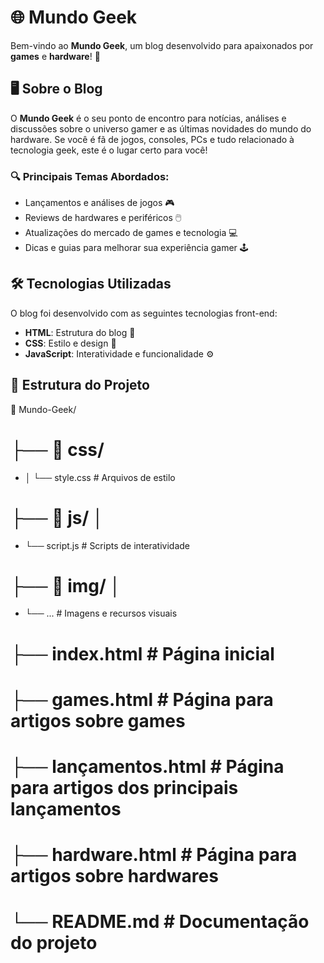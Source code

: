# 🌐 Mundo Geek

Bem-vindo ao **Mundo Geek**, um blog desenvolvido para apaixonados por **games** e **hardware**! 🚀

## 🖥️ Sobre o Blog

O **Mundo Geek** é o seu ponto de encontro para notícias, análises e discussões sobre o universo gamer e as últimas novidades do mundo do hardware. Se você é fã de jogos, consoles, PCs e tudo relacionado à tecnologia geek, este é o lugar certo para você!

### 🔍 Principais Temas Abordados:
- Lançamentos e análises de jogos 🎮
- Reviews de hardwares e periféricos 🖱️
- Atualizações do mercado de games e tecnologia 💻
- Dicas e guias para melhorar sua experiência gamer 🕹️

## 🛠️ Tecnologias Utilizadas

O blog foi desenvolvido com as seguintes tecnologias front-end:
- **HTML**: Estrutura do blog 📄
- **CSS**: Estilo e design 💅
- **JavaScript**: Interatividade e funcionalidade ⚙️

## 📂 Estrutura do Projeto

📁 Mundo-Geek/ 
# ├── 📂 css/ 
- │ └── style.css # Arquivos de estilo 
# ├── 📂 js/ │ 
-   └── script.js # Scripts de interatividade 
# ├── 📂 img/ │ 
-   └── ... # Imagens e recursos visuais 
# ├── index.html # Página inicial 
# ├── games.html # Página para artigos sobre games
# ├── lançamentos.html # Página para artigos dos principais lançamentos 
# ├── hardware.html # Página para artigos sobre hardwares 
# └── README.md # Documentação do projeto
